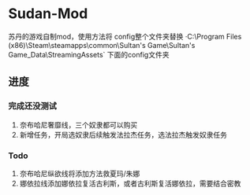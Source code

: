 # Sudan-Mod

苏丹的游戏自制mod，使用方法将 config整个文件夹替换 ·C:\Program Files (x86)\Steam\steamapps\common\Sultan's Game\Sultan's Game_Data\StreamingAssets` 下面的config文件夹

## 进度
### 完成还没测试
1. 奈布哈尼奢靡线，三个奴隶都可以购买
2. 新增任务，开局选奴隶后续触发法拉杰任务，选法拉杰触发奴隶任务

### Todo
1. 奈布哈尼纵欲线将添加方法救夏玛/朱娜
2. 娜依拉线添加娜依拉复活古利斯，或者古利斯复活娜依拉，需要结合密教
